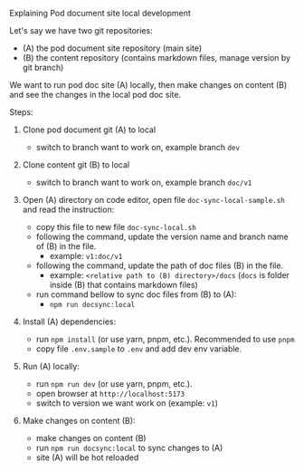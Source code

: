 Explaining Pod document site local development

Let's say we have two git repositories:

- (A) the pod document site repository (main site)
- (B) the content repository (contains markdown files, manage version by git branch)

We want to run pod doc site (A) locally, then make changes on content (B) and see the changes in the local pod doc site.

Steps:

1. Clone pod document git (A) to local

   - switch to branch want to work on, example branch `dev`

2. Clone content git (B) to local

   - switch to branch want to work on, example branch `doc/v1`

3. Open (A) directory on code editor, open file `doc-sync-local-sample.sh` and read the instruction:

   - copy this file to new file `doc-sync-local.sh`
   - following the command, update the version name and branch name of (B) in the file.
     - example: `v1:doc/v1`
   - following the command, update the path of doc files (B) in the file.
     - example: `<relative path to (B) directory>/docs` (`docs` is folder inside (B) that contains markdown files)
   - run command bellow to sync doc files from (B) to (A):
     - `npm run docsync:local`

4. Install (A) dependencies:
   - run `npm install` (or use yarn, pnpm, etc.). Recommended to use `pnpm`
   - copy file `.env.sample` to `.env` and add dev env variable.

5. Run (A) locally:
   - run `npm run dev` (or use yarn, pnpm, etc.).
   - open browser at `http://localhost:5173`
   - switch to version we want work on (example: `v1`)

6. Make changes on content (B):
   - make changes on content (B)
   - run `npm run docsync:local` to sync changes to (A)
   - site (A) will be hot reloaded
   